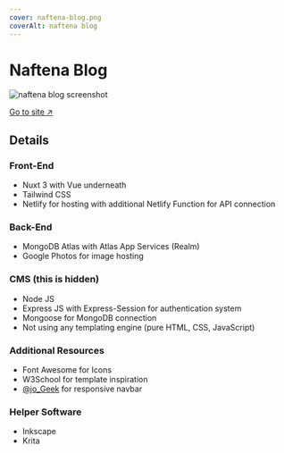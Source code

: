 ```yaml
---
cover: naftena-blog.png
coverAlt: naftena blog
---
```


# Naftena Blog

![naftena blog screenshot](/naftena-blog.png)

<a class="clink" href="https://naftena.my.id" target="_blank">Go to site &#8599;</a>

## Details

### Front-End

- Nuxt 3 with Vue underneath
- Tailwind CSS
- Netlify for hosting with additional Netlify Function for API connection

### Back-End
- MongoDB Atlas with Atlas App Services (Realm)
- Google Photos for image hosting

### CMS (this is hidden)
- Node JS
- Express JS with Express-Session for authentication system
- Mongoose for MongoDB connection
- Not using any templating engine (pure HTML, CSS, JavaScript)

### Additional Resources
- Font Awesome for Icons
- W3School for template inspiration
- [@jo_Geek](https://codepen.io/jo_Geek) for responsive navbar

### Helper Software
- Inkscape
- Krita